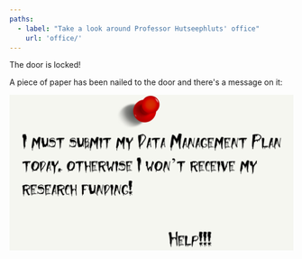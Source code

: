 ```yaml
---
paths:
  - label: "Take a look around Professor Hutseephluts' office"
    url: 'office/'
---
```


The door is locked!

A piece of paper has been nailed to the door and there's a message on it:

!["I must submit my data management plan today. Otherwise I won't receive my research funding!"](./note.png)
